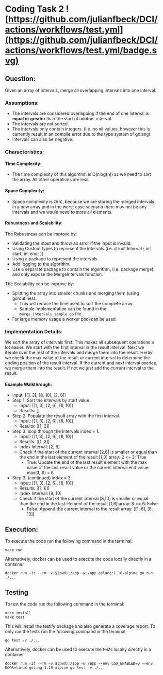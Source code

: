 # Coding Task 2 ![https://github.com/julianfbeck/DCI/actions/workflows/test.yml](https://github.com/julianfbeck/DCI/actions/workflows/test.yml/badge.svg)

## Question:
Given an array of intervals, merge all overlapping intervals into one interval.

### Assumptions:
- The intervals are considered overlapping if the end of one interval is **equal or greater** than the start of another interval.
- The intervals are not sorted.
- The intervals only contain integers. (i.e. no nil values, however this is currently result in an compile error due to the type system of golang)
- Intervals can also be negative.

### Characteristics:
#### Time Complexity:
- The time complexity of this algorithm is O(nlog(n)) as we need to sort the array. All other operations are less.
#### Space Complexity:
- Space complexity is O(n), because we are storing the merged intervals in a new array and in the worst case scenario there may not be any intervals and we would need to store all elements.
#### Robustness and Scalability:
The Robustness can be improve by: 
- Validating the input and throw an error if the input is invalid.
- Using Custom types to represent the intervals.(i.e. struct Interval { int start; int end; })
- Using a package to represent the intervals.
- Add logging to the algorithm.
- Use a separate package to contain the algorithm, (i.e. package merge) and only expose the MergeIntervals function.

The Scalability can be improve by:
- Splitting the array into smaller chunks and merging them (using goroutines).
  - This will reduce the time used to sort the complete array.
  - Sample implementation can be found in the `merge_intervals_sample.go` file.
- For large memory usage a worker pool can be used.

### Implementation Details:
We sort the array of intervals first. This makes all subsequent operations a lot easier.
We start with the first interval in the result interval. Next we iterate over the rest of the intervals and merge them into the result.
Herby we check the max value of the result or current interval to determine the ending position of the result interval.
If the current and next interval overlap, we merge them into the result. If not we just add the current interval to the result.

#### Example Walkthrough:
- Input: [[1, 3], [8, 10], [2, 6]]
- Step 1: Sort the intervals by start value.
  - Input: [[1, 3], [2, 6], [8, 10]]
  - Results: []
- Step 2: Populate the result array with the first interval.
  - Input: [[1, 3], [2, 6], [8, 10]]
  - Results: [[1, 3]] 
- Step 3: loop through the Intervals index = 1. 
  - Input: [[1, 3], [2, 6], [8, 10]]	
  - Results: [[1, 3]]
  - Index Interval: [2, 6]
  - Check if the start of the current interval [2,6] is smaller or equal than the end in the last element of the result [1,3] array: 2 <= 3: True
    - True: Update the end of the last result element with the max value of the last result value or the current interval end value: max(3, 6) = 6
- Step 3: (continued) index = 2.
  - Input: [[1, 3], [2, 6], [8, 10]]
  - Results: [[1, 6]]
  - Index Interval: [8, 10]
  - Check if the start of the current interval [8,10] is smaller or equal than the end in the last element of the result [1,6] array: 8 <= 6: False
    - False: Append the current interval to the result array: [[1, 6], [8, 10]]


## Execution:

To execute the code run the following command in the terminal:
```
make run
```

Alternatively, docker can be used to execute the code locally directly in a container
```
docker run -it --rm -v $(pwd):/app -w /app golang:1.18-alpine go run ./...
```


## Testing
To test the code run the following command in the terminal:
```
make install
make test
```
This will install the testify package and also generate a coverage report.
To only run the tests run the following command in the terminal:
```
go test -v ./...
```

Alternatively, docker can be used to execute the tests locally directly in a container
```
docker run -it --rm -v $(pwd):/app -w /app --env CGO_ENABLED=0 --env GOOS=linux golang:1.18-alpine go test -v ./...
```